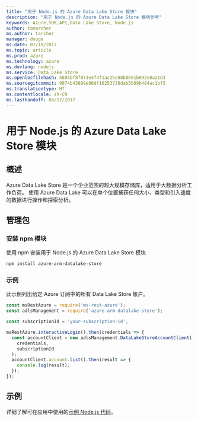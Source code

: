 ```yaml
---
title: "用于 Node.js 的 Azure Data Lake Store 模块"
description: "用于 Node.js 的 Azure Data Lake Store 模块参考"
keywords: Azure,SDK,API,Data Lake Store, Node.js
author: tomarcher
ms.author: tarcher
manager: douge
ms.date: 07/18/2017
ms.topic: article
ms.prod: azure
ms.technology: azure
ms.devlang: nodejs
ms.service: Data Lake Store
ms.openlocfilehash: 5885bf8f073e4f4f1ac2be88b8691b092e8a21d3
ms.sourcegitcommit: 9974b43899e98df10253738dab5b09b484ac1bf5
ms.translationtype: HT
ms.contentlocale: zh-CN
ms.lasthandoff: 08/17/2017
---
```

# <a name="azure-data-lake-store-modules-for-nodejs"></a>用于 Node.js 的 Azure Data Lake Store 模块

## <a name="overview"></a>概述
Azure Data Lake Store 是一个企业范围的超大规模存储库，适用于大数据分析工作负荷。 使用 Azure Data Lake 可以在单个位置捕获任何大小、类型和引入速度的数据进行操作和探索分析。

## <a name="management-package"></a>管理包

### <a name="install-the-npm-module"></a>安装 npm 模块

使用 npm 安装用于 Node.js 的 Azure Data Lake Store 模块

```bash
npm install azure-arm-datalake-store
```

### <a name="example"></a>示例

此示例列出给定 Azure 订阅中的所有 Data Lake Store 帐户。

```javascript
const msRestAzure = require('ms-rest-azure');
const adlsManagement = require('azure-arm-datalake-store');

const subscriptionId = 'your-subscription-id';

msRestAzure.interactiveLogin().then(credentials => {
  const accountClient = new adlsManagement.DataLakeStoreAccountClient(
    credentials,
    subscriptionId
  );
  accountClient.account.list().then(result => {
    console.log(result);
  });
});
```

## <a name="samples"></a>示例

详细了解可在应用中使用的[示例 Node.js 代码](https://azure.microsoft.com/resources/samples/?platform=nodejs)。
